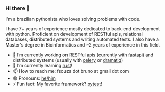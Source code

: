 ### Hi there 👋

I'm a brazilian pythonista who loves solving problems with code.

I have 7+ years of experience mostly dedicated to back-end development with python. Proficient on development of RESTful apis, relational databases, distributed systems and writing automated tests. I also have a Master's degree in Bioinformatics and ~2 years of experience in this field.

- 🔭 I’m currently working on RESTful apis (currently with [fastapi][fastapi]) and distributed systems (usually with [celery][celery] or [dramatiq][dramatiq])
- 🌱 I’m currently learning [rust][rust]!
- 📫 How to reach me: fsouza dot bruno at gmail dot com
- 😄 Pronouns: [he/him](https://pronoun.is/he)
- ⚡ Fun fact: My favorite framework? [pytest][pytest]!

[celery]: https://docs.celeryproject.org/en/stable/index.html
[dramatiq]: https://dramatiq.io/
[fastapi]: https://fastapi.tiangolo.com/
[pytest]: https://docs.pytest.org/en/stable/
[rust]: https://www.rust-lang.org/
